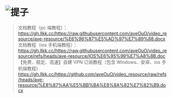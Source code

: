 # ![提子](https://cdn-0.emojis.wiki/emoji-pics/openmoji/ladder-openmoji.png)

> 文档教程（pc 端教程）：https://gh.llkk.cc/https://raw.githubusercontent.com/aveOuO/video_resource/ave-resource/%E6%96%87%E5%AD%97%E7%89%88.docx
> 文档教程（ios 手机端教程）：https://gh.llkk.cc/https://raw.githubusercontent.com/aveOuO/video_resource/refs/heads/ave-resource/IOS%E6%95%99%E7%A8%8B.doc
> 【免费、稳定、高速】自建 VPN 订阅教程（包含 Windows、安卓、ios 手机端教程）https://gh.llkk.cc/https://github.com/aveOuO/video_resource/raw/refs/heads/ave-resource/%E8%87%AA%E5%BB%BA%E8%8A%82%E7%82%B9.docx
